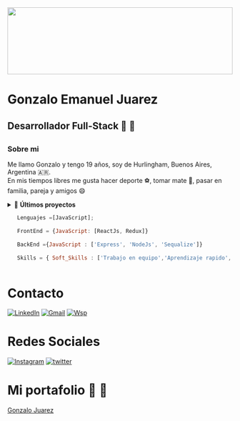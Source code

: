 <img src="https://i.pinimg.com/originals/b8/83/3a/b8833a9da1cf3e190ae5b0fb6f2e8c6f.jpg" width="100%" height="150"/>

<h1>Gonzalo Emanuel Juarez</h1>

<h2>Desarrollador Full-Stack 🚀 🚀<h2>

  <h3>Sobre mi</h3>
  <p> 
  Me llamo Gonzalo y tengo 19 años, soy de Hurlingham, Buenos Aires, Argentina  🇦🇷. <br>
  En mis tiempos libres me gusta hacer deporte ⚽, tomar mate 🧉, pasar en familia, pareja y amigos 😄
  </p>
 
  <details>
    <summary>&#128240 <b>Últimos proyectos</b></summary><br/>

<!-- BLOG-POST-LIST:START -->
- [Videogames](https://github.com/Gonzaloejuarez/Videogames)
- [Wall-et](https://github.com/julianpiniel/Wall-et)
- [NextClima](https://github.com/Gonzaloejuarez/NextClima)
<!-- BLOG-POST-LIST:END -->

</details>
  
  
```javascript
   Lenguajes =[JavaScript];
  
   FrontEnd = {JavaScript: [ReactJs, Redux]}
  
   BackEnd ={JavaScript : ['Express', 'NodeJs', 'Sequalize']}
 
   Skills = { Soft_Skills : ['Trabajo en equipo','Aprendizaje rapido','Buen compañero']}
 
```
 
  
  
# Contacto
[![LinkedIn](https://cdn-icons-png.flaticon.com/128/145/145807.png)](https://www.linkedin.com/in/gonzalo-juarez-o2/)
[![Gmail](https://cdn-icons-png.flaticon.com/128/281/281769.png)](https://mail.google.com/mail/u/0/?fs=1&to=juarezgonzalo000@gmail.com&tf=cm)
[![Wsp](https://cdn-icons-png.flaticon.com/128/220/220236.png)](https://api.whatsapp.com/send?phone=1130449589)
  <br>
# Redes Sociales
[![Instagram](https://cdn-icons-png.flaticon.com/128/2111/2111463.png)](https://www.instagram.com/gonzaloejuarez/)
[![twitter](https://cdn-icons-png.flaticon.com/128/145/145812.png)](https://twitter.com/Gonzaajua)

# Mi portafolio 🚀 🚀
 [Gonzalo Juarez](https://gonzalojuarez.vercel.app/) 


